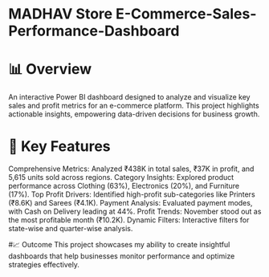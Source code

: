 # MADHAV Store E-Commerce-Sales-Performance-Dashboard
# 📊 Overview
An interactive Power BI dashboard designed to analyze and visualize key sales and profit metrics for an e-commerce platform. This project highlights actionable insights, empowering data-driven decisions for business growth.

# 🚀 Key Features
Comprehensive Metrics: Analyzed ₹438K in total sales, ₹37K in profit, and 5,615 units sold across regions.
Category Insights: Explored product performance across Clothing (63%), Electronics (20%), and Furniture (17%).
Top Profit Drivers: Identified high-profit sub-categories like Printers (₹8.6K) and Sarees (₹4.1K).
Payment Analysis: Evaluated payment modes, with Cash on Delivery leading at 44%.
Profit Trends: November stood out as the most profitable month (₹10.2K).
Dynamic Filters: Interactive filters for state-wise and quarter-wise analysis.

#📈 Outcome
This project showcases my ability to create insightful dashboards that help businesses monitor performance and optimize strategies effectively.
